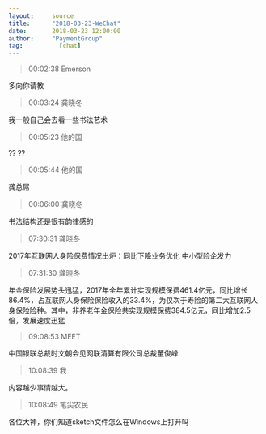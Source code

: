 ```yaml
---
layout:     source 
title:      "2018-03-23-WeChat"
date:       2018-03-23 12:00:00
author:     "PaymentGroup"
tag:		  [chat]
---
```

> 00:02:38  Emerson  
   
多向你请教  
   
> 00:03:24  龚晓冬  
   
我一般自己会去看一些书法艺术  
   
> 00:05:23  他的国  
   
?? ??   
   
> 00:05:44  他的国  
   
龚总屌  
   
> 00:06:00  龚晓冬  
   
书法结构还是很有韵律感的  
   
> 07:30:31  龚晓冬  
   
2017年互联网人身险保费情况出炉：同比下降业务优化 中小型险企发力  
   
> 07:31:30  龚晓冬  
   
年金保险发展势头迅猛，2017年全年累计实现规模保费461.4亿元，同比增长86.4%，占互联网人身保险保险收入的33.4%，为仅次于寿险的第二大互联网人身保险险种。其中，非养老年金保险共实现规模保费384.5亿元，同比增加2.5倍，发展速度迅猛  
   
> 09:08:53  MEET  
   
中国银联总裁时文朝会见网联清算有限公司总裁董俊峰  
   
> 10:08:39  我  
   
内容越少事情越大。  
   
> 10:08:49  笔尖农民  
   
各位大神，你们知道sketch文件怎么在Windows上打开吗  
   
